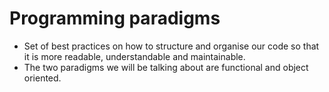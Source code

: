 # Programming paradigms

- Set of best practices on how to structure and organise our code so that it is more readable, understandable and maintainable.
- The two paradigms we will be talking about are functional and object oriented.
